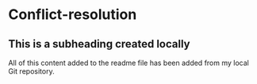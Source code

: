 # Conflict-resolution
## This is a subheading created locally

All of this content added to the readme file has been added from my local Git repository.
